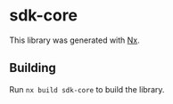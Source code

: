 # sdk-core

This library was generated with [Nx](https://nx.dev).

## Building

Run `nx build sdk-core` to build the library.
